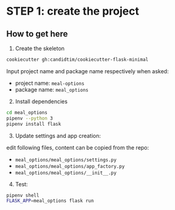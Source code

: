 # STEP 1: create the project

## How to get here

1. Create the skeleton

```bash
cookiecutter gh:candidtim/cookiecutter-flask-minimal
```

Input project name and package name respectively when asked:

* project name: `meal-options`
* package name: `meal_options`


2. Install dependencies

```bash
cd meal_options
pipenv --python 3
pipenv install flask
```

3. Update settings and app creation:

edit following files, content can be copied from the repo:

* `meal_options/meal_options/settings.py`
* `meal_options/meal_options/app_factory.py`
* `meal_options/meal_options/__init__.py`

4. Test:

```bash
pipenv shell
FLASK_APP=meal_options flask run
```

